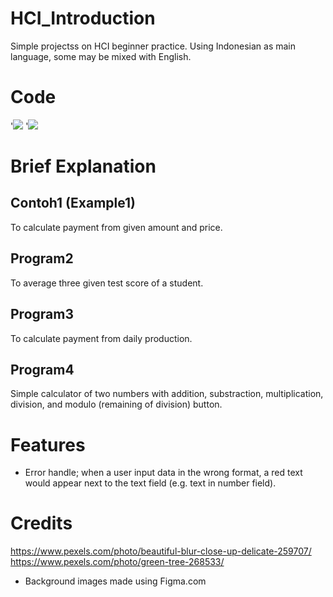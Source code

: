 # HCI_Introduction
Simple projectss on HCI beginner practice. Using Indonesian as main language, some may be mixed with English.

# Code
'![](https://img.shields.io/badge/Editor-NetBeans-informational?style=flat&logo=Apache-NetBeans-IDE&logoColor=white&color=1B6AC6)
'![](https://img.shields.io/badge/Code-Java-informational?style=flat&logo=Java&logoColor=white&color=007396)

# Brief Explanation
## Contoh1 (Example1)
To calculate payment from given amount and price.

## Program2
To average three given test score of a student.

## Program3
To calculate payment from daily production.

## Program4
Simple calculator of two numbers with addition, substraction, multiplication, division, and modulo (remaining of division) button.

# Features
- Error handle; when a user input data in the wrong format, a red text would appear next to the text field (e.g. text in number field).

# Credits
https://www.pexels.com/photo/beautiful-blur-close-up-delicate-259707/
https://www.pexels.com/photo/green-tree-268533/
- Background images made using Figma.com

